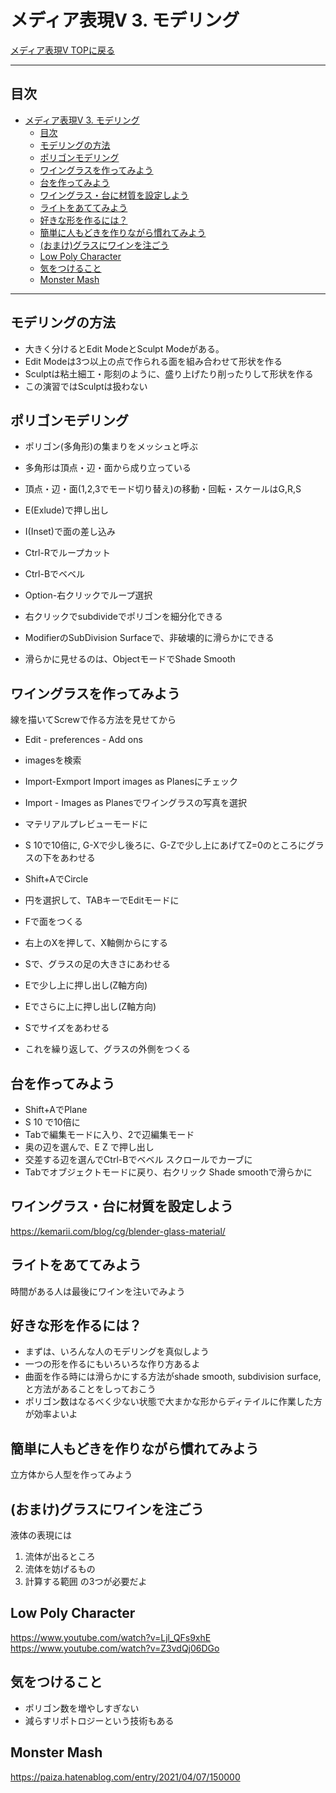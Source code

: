 # メディア表現V 3. モデリング

[メディア表現V TOPに戻る](./index.md)

---
## 目次

- [メディア表現V 3. モデリング](#メディア表現v-3-モデリング)
  - [目次](#目次)
  - [モデリングの方法](#モデリングの方法)
  - [ポリゴンモデリング](#ポリゴンモデリング)
  - [ワイングラスを作ってみよう](#ワイングラスを作ってみよう)
  - [台を作ってみよう](#台を作ってみよう)
  - [ワイングラス・台に材質を設定しよう](#ワイングラス台に材質を設定しよう)
  - [ライトをあててみよう](#ライトをあててみよう)
  - [好きな形を作るには？](#好きな形を作るには)
  - [簡単に人もどきを作りながら慣れてみよう](#簡単に人もどきを作りながら慣れてみよう)
  - [(おまけ)グラスにワインを注ごう](#おまけグラスにワインを注ごう)
  - [Low Poly Character](#low-poly-character)
  - [気をつけること](#気をつけること)
  - [Monster Mash](#monster-mash)

---


## モデリングの方法
- 大きく分けるとEdit ModeとSculpt Modeがある。
- Edit Modeは3つ以上の点で作られる面を組み合わせて形状を作る
- Sculptは粘土細工・彫刻のように、盛り上げたり削ったりして形状を作る
- この演習ではSculptは扱わない

## ポリゴンモデリング
- ポリゴン(多角形)の集まりをメッシュと呼ぶ
- 多角形は頂点・辺・面から成り立っている

- 頂点・辺・面(1,2,3でモード切り替え)の移動・回転・スケールはG,R,S
- E(Exlude)で押し出し
- I(Inset)で面の差し込み
- Ctrl-Rでループカット
- Ctrl-Bでベベル
- Option-右クリックでループ選択

- 右クリックでsubdivideでポリゴンを細分化できる
- ModifierのSubDivision Surfaceで、非破壊的に滑らかにできる
- 滑らかに見せるのは、ObjectモードでShade Smooth


## ワイングラスを作ってみよう
線を描いてScrewで作る方法を見せてから

- Edit - preferences - Add ons
- imagesを検索
- Import-Exmport Import images as Planesにチェック
- Import - Images as Planesでワイングラスの写真を選択
- マテリアルプレビューモードに
- S 10で10倍に, G-Xで少し後ろに、G-Zで少し上にあげてZ=0のところにグラスの下をあわせる

- Shift+AでCircle
- 円を選択して、TABキーでEditモードに
- Fで面をつくる
- 右上のXを押して、X軸側からにする
- Sで、グラスの足の大きさにあわせる
- Eで少し上に押し出し(Z軸方向)
- Eでさらに上に押し出し(Z軸方向)
- Sでサイズをあわせる
- これを繰り返して、グラスの外側をつくる

## 台を作ってみよう
- Shift+AでPlane
- S 10 で10倍に
- Tabで編集モードに入り、2で辺編集モード
- 奥の辺を選んで、E Z で押し出し
- 交差する辺を選んでCtrl-Bでベベル スクロールでカーブに
- Tabでオブジェクトモードに戻り、右クリック Shade smoothで滑らかに

## ワイングラス・台に材質を設定しよう
https://kemarii.com/blog/cg/blender-glass-material/


## ライトをあててみよう


時間がある人は最後にワインを注いでみよう

## 好きな形を作るには？
- まずは、いろんな人のモデリングを真似しよう
- 一つの形を作るにもいろいろな作り方あるよ
- 曲面を作る時には滑らかにする方法がshade smooth, subdivision surface, と方法があることをしっておこう
- ポリゴン数はなるべく少ない状態で大まかな形からディテイルに作業した方が効率よいよ

## 簡単に人もどきを作りながら慣れてみよう
立方体から人型を作ってみよう



## (おまけ)グラスにワインを注ごう
液体の表現には
1. 流体が出るところ
2. 流体を妨げるもの
3. 計算する範囲
の3つが必要だよ




## Low Poly Character
https://www.youtube.com/watch?v=Ljl_QFs9xhE
https://www.youtube.com/watch?v=Z3vdQj06DGo

## 気をつけること
- ポリゴン数を増やしすぎない
- 減らすリポトロジーという技術もある

## Monster Mash
https://paiza.hatenablog.com/entry/2021/04/07/150000
